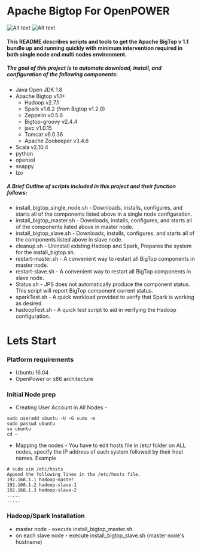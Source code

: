 # Apache Bigtop For OpenPOWER

![Alt text](http://www.scientificcomputing.com/sites/scientificcomputing.com/files/openpower_foundation_ml.jpg)
![Alt text](https://cwiki.apache.org/confluence/download/thumbnails/27850921/pb-bigtop.png?version=1&modificationDate=1413827725000&api=v2)
#### This README describes scripts and tools to get the Apache BigTop v 1.1 bundle up and running quickly with minimum intervention required in both single node and multi nodes environment.
##### The goal of this project is to automate download, install, and configuration of the following components:
- Java Open JDK 1.8 
- Apache Bigtop  v1.1+ 
  * Hadoop  v2.7.1
  * Spark  v1.6.2 (from Bigtop v1.2.0)
  * Zeppelin  v0.5.6
  * Bigtop-groovy  v2.4.4
  * jsvc  v1.0.15
  * Tomcat  v6.0.36
  * Apache Zookeeper  v3.4.6
- Scala  v2.10.4
- python
- openssl
- snappy
- lzo

##### A Brief Outline of scripts included in this project and their function follows:
-	install_bigtop_single_node.sh - Downloads, installs, configures, and starts all of the components listed above in a single node configuration.
-	install_bigtop_master.sh - Downloads, installs, configures, and starts all of the components listed above in master node.
-	install_bigtop_slave.sh - Downloads, installs, configures, and starts all of the components listed above in slave node.
-   cleanup.sh - Uninstall existing Hadoop and Spark, Prepares the system for the install_bigtop.sh.
-	restart-master.sh - A convenient way to restart all BigTop components in master node.
-	restart-slave.sh - A convenient way to restart all BigTop components in slave node.
-	Status.sh - JPS does not automatically produce the component status. This script will report BigTop component current status.
-	sparkTest.sh - A quick workload provided to verify that Spark is working as desired.
-	hadoopTest.sh - A quick test script to aid in verifying the Hadoop configuration.

# Lets Start 
### Platform requirements 
- Ubuntu 16.04
- OpenPower or x86 architecture 

### Initial Node prep
- Creating User Account in All Nodes - 
```
sudo useradd ubuntu -U -G sudo -m
sudo passwd ubuntu
su ubuntu
cd ~
```
- Mapping the nodes - You have to edit hosts file in /etc/ folder on ALL nodes, specify the IP address of each system followed by their host names. Example
```
# sudo vim /etc/hosts
Append the following lines in the /etc/hosts file.
192.168.1.1 hadoop-master 
192.168.1.2 hadoop-slave-1 
192.168.1.3 hadoop-slave-2
.....
.....
```
### Hadoop/Spark Installation
- master node - execute install_bigtop_master.sh
- on each slave node - execute install_bigtop_slave.sh {master node's hostname}
